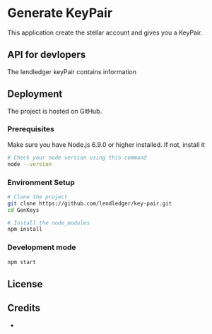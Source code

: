 # Generate KeyPair
This application create the stellar account and gives you a KeyPair.

## API for devlopers
The lendledger keyPair contains information 

## Deployment
The project is hosted on GitHub. 

### Prerequisites
Make sure you have Node.js 6.9.0 or higher installed. If not, install it 

```sh
# Check your node version using this command
node --version
```

### Environment Setup
```sh
# Clone the project
git clone https://github.com/lendledger/key-pair.git
cd GenKeys

# Install the node_modules
npm install
```
### Development mode

```sh
npm start
```
## License


## Credits

-